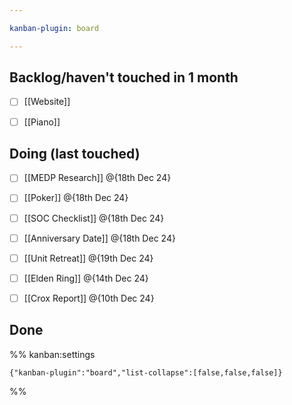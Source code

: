 ```yaml
---

kanban-plugin: board

---
```


## Backlog/haven't touched in 1 month

- [ ] [[Website]]
- [ ] [[Piano]]


## Doing (last touched)

- [ ] [[MEDP Research]] @{18th Dec 24}
- [ ] [[Poker]] @{18th Dec 24}
- [ ] [[SOC Checklist]] @{18th Dec 24}
- [ ] [[Anniversary Date]] @{18th Dec 24}
- [ ] [[Unit Retreat]] @{19th Dec 24}
- [ ] [[Elden Ring]] @{14th Dec 24}
- [ ] [[Crox Report]] @{10th Dec 24}


## Done





%% kanban:settings
```
{"kanban-plugin":"board","list-collapse":[false,false,false]}
```
%%